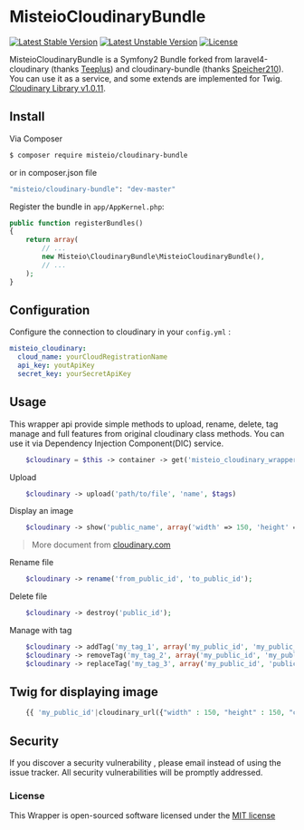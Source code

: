 MisteioCloudinaryBundle
=========
[![Latest Stable Version](https://poser.pugx.org/misteio/misteio-cloudinary-bundle/v/stable)](https://packagist.org/packages/misteio/misteio-cloudinary-bundle)
[![Latest Unstable Version](https://poser.pugx.org/misteio/misteio-cloudinary-bundle/v/unstable)](https://packagist.org/packages/misteio/misteio-cloudinary-bundle) 
[![License](https://poser.pugx.org/misteio/misteio-cloudinary-bundle/license)](https://packagist.org/packages/misteio/misteio-cloudinary-bundle)

MisteioCloudinaryBundle is a Symfony2 Bundle forked from laravel4-cloudinary (thanks [Teeplus](https://github.com/teepluss/laravel4-cloudinary)) and cloudinary-bundle (thanks [Speicher210](https://github.com/Speicher210/CloudinaryBundle)). You can use it as a service, and some extends are implemented for Twig. 
[Cloudinary Library v1.0.11](http://cloudinary.com/documentation/php_integration).

## Install

Via Composer

``` bash
$ composer require misteio/cloudinary-bundle
```
or in composer.json file
``` bash
"misteio/cloudinary-bundle": "dev-master"
```

Register the bundle in `app/AppKernel.php`:

``` php
public function registerBundles()
{
    return array(
        // ...
        new Misteio\CloudinaryBundle\MisteioCloudinaryBundle(),
        // ...
    );
}
```

Configuration
-------------

Configure the connection to cloudinary in your `config.yml` :

``` yaml
misteio_cloudinary:
  cloud_name: yourCloudRegistrationName
  api_key: youtApiKey
  secret_key: yourSecretApiKey
```

## Usage

This wrapper api provide simple methods to upload, rename, delete, tag manage and full features from original cloudinary class methods.
You can use it via Dependency Injection Component(DIC) service.

```php
	$cloudinary = $this -> container -> get('misteio_cloudinary_wrapper');
```


Upload
```php
	$cloudinary -> upload('path/to/file', 'name', $tags)
```



Display an image
```php
	$cloudinary -> show('public_name', array('width' => 150, 'height' => 150, 'crop' => 'fit', 'radius' => 20));
```

> More document from [cloudinary.com](http://cloudinary.com/documentation/image_transformations)

Rename file

```php
	$cloudinary -> rename('from_public_id', 'to_public_id');
```

Delete file
```php
	$cloudinary -> destroy('public_id');
```

Manage with tag

```php
	$cloudinary -> addTag('my_tag_1', array('my_public_id', 'my_public_id_2'));
    $cloudinary -> removeTag('my_tag_2', array('my_public_id', 'my_public_id_2'));
    $cloudinary -> replaceTag('my_tag_3', array('my_public_id', 'public_id_2'));
```

## Twig for displaying image
```php
	{{ 'my_public_id'|cloudinary_url({"width" : 150, "height" : 150, "crop" : "fill", "radius" : 20}) }}
```

## Security

If you discover a security vulnerability , please email instead of using the issue tracker. All security vulnerabilities will be promptly addressed.


### License
This Wrapper is open-sourced software licensed under the [MIT license](http://opensource.org/licenses/MIT)